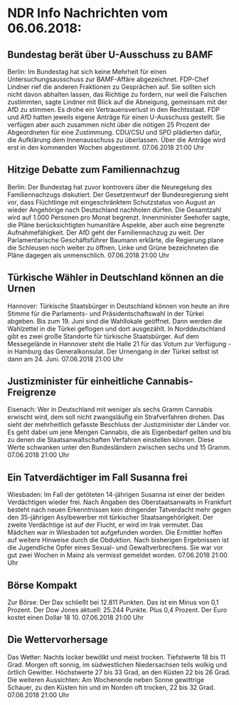 # NDR Info Nachrichten vom 06.06.2018:


## Bundestag berät über U-Ausschuss zu BAMF
Berlin: Im Bundestag hat sich keine Mehrheit für einen Untersuchungsausschuss zur BAMF-Affäre abgezeichnet. FDP-Chef Lindner rief die anderen Fraktionen zu Gesprächen auf. Sie sollten sich nicht davon abhalten lassen, das Richtige zu fordern, nur weil die Falschen zustimmten, sagte Lindner mit Blick auf die Abneigung, gemeinsam mit der AfD zu stimmen. Es drohe ein Vertrauensverlust in den Rechtsstaat. FDP und AfD hatten jeweils eigene Anträge für einen U-Ausschuss gestellt. Sie verfügen aber auch zusammen nicht über die nötigen 25 Prozent der Abgeordneten für eine Zustimmung. CDU/CSU und SPD plädierten dafür, die Aufklärung dem Innenausschuss zu überlassen. Über die Anträge wird erst in den kommenden Wochen abgestimmt. 07.06.2018 21:00 Uhr 

## Hitzige Debatte zum Familiennachzug
Berlin: Der Bundestag hat zuvor kontrovers über die Neuregelung des Familiennachzugs diskutiert. Der Gesetzentwurf der Bundesregierung sieht vor, dass Flüchtlinge mit eingeschränktem Schutzstatus von August an wieder Angehörige nach Deutschland nachholen dürfen. Die Gesamtzahl wird auf 1.000 Personen pro Monat begrenzt. Innenminister Seehofer sagte, die Pläne berücksichtigten humanitäre Aspekte, aber auch eine begrenzte Aufnahmefähigkeit. Der AfD geht der Familiennachzug zu weit. Der Parlamentarische Geschäftsführer Baumann erklärte, die Regierung plane die Schleusen noch weiter zu öffnen. Linke und Grüne bezeichneten die Pläne dagegen als unmenschlich. 07.06.2018 21:00 Uhr 

## Türkische Wähler in Deutschland können an die Urnen
Hannover:	Türkische Staatsbürger in Deutschland können von heute an ihre Stimme für die Parlaments- und Präsidentschaftswahl in der Türkei abgeben. Bis zum 19. Juni sind die Wahllokale geöffnet. Dann werden die Wahlzettel in die Türkei geflogen und dort ausgezählt. In Norddeutschland gibt es zwei große Standorte für türkische Staatsbürger. Auf dem Messegelände in Hannover steht die Halle 21 für das Votum zur Verfügung - in Hamburg das Generalkonsulat. Der Urnengang in der Türkei selbst ist dann am 24. Juni. 07.06.2018 21:00 Uhr 

## Justizminister für einheitliche Cannabis-Freigrenze
Eisenach: Wer in Deutschland mit weniger als sechs Gramm Cannabis erwischt wird, dem soll nicht zwangsläufig ein Strafverfahren drohen. Das sieht der mehrheitlich gefasste Beschluss der Justizminister der Länder vor. Es geht dabei um jene Mengen Cannabis, die als Eigenbedarf gelten und bis zu denen die Staatsanwaltschaften Verfahren einstellen können. Diese Werte schwanken unter den Bundesländern zwischen sechs und 15 Gramm. 07.06.2018 21:00 Uhr 

## Ein Tatverdächtiger im Fall Susanna frei
Wiesbaden: Im Fall der getöteten 14-jährigen Susanna ist einer der beiden Verdächtigen wieder frei. Nach Angaben des Oberstaatsanwalts in Frankfurt besteht nach neuen Erkenntnissen kein dringender Tatverdacht mehr gegen den 35-jährigen Asylbewerber mit türkischer Staatsangehörigkeit. Der zweite Verdächtige ist auf der Flucht, er wird im Irak vermutet. Das Mädchen war in Wiesbaden tot aufgefunden worden. Die Ermittler hoffen auf weitere Hinweise durch die Obduktion. Nach bisherigen Ergebnissen ist die Jugendliche Opfer eines Sexual- und Gewaltverbrechens. Sie war vor gut zwei Wochen in Mainz als vermisst gemeldet worden. 07.06.2018 21:00 Uhr 

## Börse Kompakt
Zur Börse: Der Dax schließt bei 12.811 Punkten. Das ist ein Minus von 0,1 Prozent. Der Dow Jones aktuell: 25.244 Punkte. Plus 0,4 Prozent. Der Euro kostet einen Dollar 18 10. 07.06.2018 21:00 Uhr 

## Die Wettervorhersage
Das Wetter:
Nachts locker bewölkt und meist trocken. Tiefstwerte 18 bis 11 Grad. Morgen oft sonnig, im südwestlichen Niedersachsen teils wolkig und örtlich Gewitter. Höchstwerte 27 bis 33 Grad, an den Küsten 22 bis 26 Grad. Die weiteren Aussichten: Am Wochenende neben Sonne gewittrige Schauer, zu den Küsten hin und im Norden oft trocken, 22 bis 32 Grad. 07.06.2018 21:00 Uhr 
